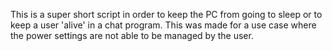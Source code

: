 This is a super short script in order to keep the PC from going to sleep or to keep a user 'alive' in a chat program. This was made for a use case where the power settings are not able to be managed by the user.
